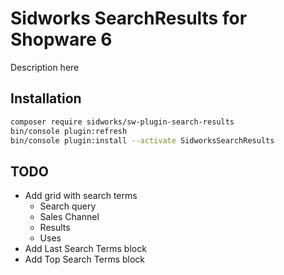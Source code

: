 # Sidworks SearchResults for Shopware 6
Description here

## Installation
```bash
composer require sidworks/sw-plugin-search-results
bin/console plugin:refresh
bin/console plugin:install --activate SidworksSearchResults
```

## TODO
- Add grid with search terms
  - Search query
  - Sales Channel
  - Results
  - Uses
- Add Last Search Terms block
- Add Top Search Terms block
